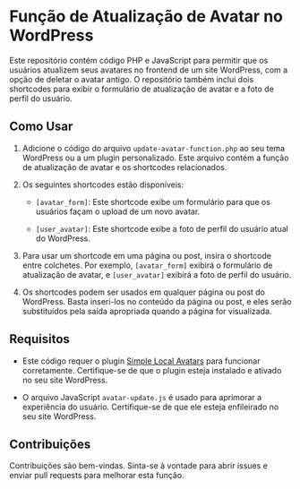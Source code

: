 # Função de Atualização de Avatar no WordPress

Este repositório contém código PHP e JavaScript para permitir que os usuários atualizem seus avatares no frontend de um site WordPress, com a opção de deletar o avatar antigo. O repositório também inclui dois shortcodes para exibir o formulário de atualização de avatar e a foto de perfil do usuário.

## Como Usar

1. Adicione o código do arquivo `update-avatar-function.php` ao seu tema WordPress ou a um plugin personalizado. Este arquivo contém a função de atualização de avatar e os shortcodes relacionados.

2. Os seguintes shortcodes estão disponíveis:

   - `[avatar_form]`: Este shortcode exibe um formulário para que os usuários façam o upload de um novo avatar.

   - `[user_avatar]`: Este shortcode exibe a foto de perfil do usuário atual do WordPress.

3. Para usar um shortcode em uma página ou post, insira o shortcode entre colchetes. Por exemplo, `[avatar_form]` exibirá o formulário de atualização de avatar, e `[user_avatar]` exibirá a foto de perfil do usuário.

4. Os shortcodes podem ser usados em qualquer página ou post do WordPress. Basta inseri-los no conteúdo da página ou post, e eles serão substituídos pela saída apropriada quando a página for visualizada.

## Requisitos

- Este código requer o plugin [Simple Local Avatars](https://wordpress.org/plugins/simple-local-avatars/) para funcionar corretamente. Certifique-se de que o plugin esteja instalado e ativado no seu site WordPress.

- O arquivo JavaScript `avatar-update.js` é usado para aprimorar a experiência do usuário. Certifique-se de que ele esteja enfileirado no seu site WordPress.

## Contribuições

Contribuições são bem-vindas. Sinta-se à vontade para abrir issues e enviar pull requests para melhorar esta função.

